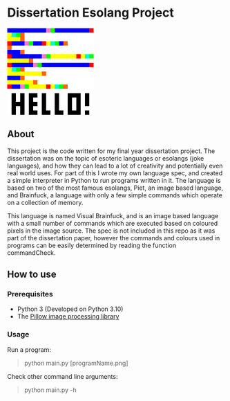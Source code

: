 # Dissertation Esolang Project

![hello-world-program](./images/helloWorldLarge.png)

## About

This project is the code written for my final year dissertation project. The dissertation was on the topic of esoteric languages or esolangs (joke languages), and how they can lead to a lot of creativity and potentially even real world uses. For part of this I wrote my own language spec, and created a simple interpreter in Python to run programs written in it. The language is based on two of the most famous esolangs, Piet, an image based language, and Brainfuck, a language with only a few simple commands which operate on a collection of memory. 

This language is named Visual Brainfuck, and is an image based language with a small number of commands which are executed based on coloured pixels in the image source. The spec is not included in this repo as it was part of the dissertation paper, however the commands and colours used in programs can be easily determined by reading the function commandCheck.

## How to use

### Prerequisites

- Python 3 (Developed on Python 3.10)
- The [Pillow image processing library](https://pypi.org/project/Pillow/)

### Usage

Run a program:
> python main.py [programName.png]

Check other command line arguments:
> python main.py -h